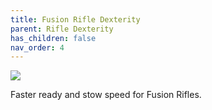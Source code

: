```yaml
---
title: Fusion Rifle Dexterity
parent: Rifle Dexterity
has_children: false
nav_order: 4
---
```


![](https://bungie.net/common/destiny2_content/icons/228e629e7d5d3c8767fbefce36eb9d04.png)

Faster ready and stow speed for Fusion Rifles.
